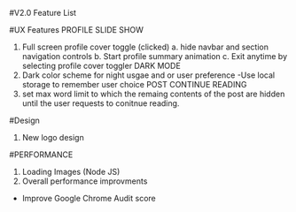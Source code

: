 #V2.0 Feature List

#UX Features
PROFILE SLIDE SHOW
  1. Full screen profile cover toggle (clicked)
    a. hide navbar and section navigation controls
    b. Start profile summary animation
    c. Exit anytime by selecting profile cover toggler
DARK MODE
  1. Dark color scheme for night usgae and or user preference
    -Use local storage to remember user choice
POST CONTINUE READING
  1. set max word limit to which the remaing contents of the post are hidden until the user 
     requests to conitnue reading.

#Design
  1. New logo design
  
#PERFORMANCE
1. Loading Images (Node JS)
2. Overall performance improvments
  - Improve Google Chrome Audit score

